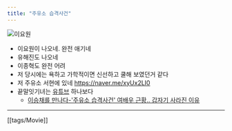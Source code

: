 ```yaml
---
title: "주유소 습격사건"
---
```


![이요원](https://t1.daumcdn.net/cfile/tistory/17171C144C22E9BC01)

- 이요원이 나오네. 완전 애기네
- 유해진도 나오네
- 이종혁도 완전 어려
- 저 당시에는 욕하고 가학적이면 신선하고 쿨해 보였던거 같다
- 저 주유소 서현에 있네 <https://naver.me/xyUx2LI0>
- 끝말잇기녀는 [유튜브](https://www.youtube.com/channel/UCOJBge16Utgx33eV_ZR0P9A) 하나보다
  - [이승채를 만나다-'주유소 습격사건' 여배우 근황.. 갑자기 사라진 이유](https://www.youtube.com/watch?v=gebVN8cFPOY)
---
[[tags/Movie]]